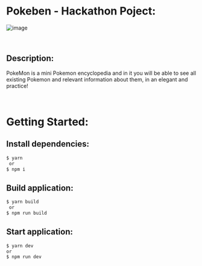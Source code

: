 
# Pokeben - Hackathon Poject:

![image](https://user-images.githubusercontent.com/63871510/209068109-faeae181-12f3-40d9-ad1c-7e793d4fd43a.png)

<br>

## Description:

<p>PokeMon is a mini Pokemon encyclopedia and in it you will be able to see all existing Pokemon and relevant information about them, in an elegant and practice!</p>

<br>

# Getting Started:

## Install dependencies:

```bash
$ yarn
 or
$ npm i
```

## Build application:

```bash
$ yarn build
 or
$ npm run build
```

## Start application:

```bash
$ yarn dev
or
$ npm run dev
```
